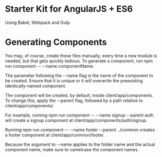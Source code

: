 # Starter Kit for AngularJS + ES6

Using Babel, Webpack and Gulp

# Generating Components

You may, of course, create these files manually, every time a new module is needed, but that gets quickly tedious. To generate a component, run npm run component -- --name componentName.

The parameter following the --name flag is the name of the component to be created. Ensure that it is unique or it will overwrite the preexisting identically-named component.

The component will be created, by default, inside client/app/components. To change this, apply the --parent flag, followed by a path relative to client/app/components/.

For example, running npm run component -- --name signup --parent auth will create a signup component at client/app/components/auth/signup.

Running npm run component -- --name footer --parent ../common creates a footer component at client/app/common/footer.

Because the argument to --name applies to the folder name and the actual component name, make sure to camelcase the component names.
